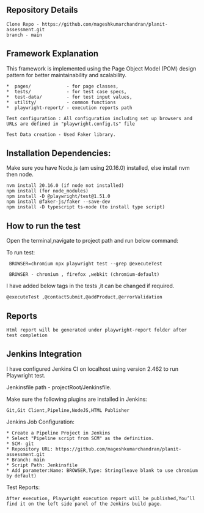 ## Repository Details

    Clone Repo - https://github.com/mageshkumarchandran/planit-assessment.git
    branch - main

## Framework Explanation

 This framework is implemented using the Page Object Model (POM) design pattern for better maintainability and scalability.

    *  pages/             - for page classes,
    *  tests/             - for test case specs,
    *  test-data/         - for test input values,
    *  utility/           - common functions
    *  playwright-report/ - execution reports path

    Test configuration : All configuration including set up browsers and URLs are defined in "playwright.config.ts" file

    Test Data creation - Used Faker library.


## Installation Dependencies:
Make sure you have Node.js (am using 20.16.0) installed, else install nvm then node.

    nvm install 20.16.0 (if node not installed)
    npm install (for node_modules)
    npm install -D @playwright/test@1.51.0
    npm install @faker-js/faker --save-dev
    npm install -D typescript ts-node (to install type script)


## How to run the test

  Open the terminal,navigate to project path and run below command:

  To run test:
  
     BROWSER=chromium npx playwright test --grep @executeTest

     BROWSER - chromium , firefox ,webkit (chromium-default)

  I have added below tags in the tests ,it can be changed if required.

    @executeTest ,@contactSubmit,@addProduct,@errorValidation

## Reports
    Html report will be generated under playwright-report folder after test completion

## Jenkins Integration
  I have configured Jenkins CI on localhost using version 2.462 to run Playwright test.

  Jenkinsfile path - projectRoot/Jenkinsfile.

  Make sure the following plugins are installed in Jenkins:

    Git,Git Client,Pipeline,NodeJS,HTML Publisher

  Jenkins Job Configuration:

    * Create a Pipeline Project in Jenkins
    * Select "Pipeline script from SCM" as the definition.
    * SCM- git
    * Repository URL: https://github.com/mageshkumarchandran/planit-assessment.git
    * Branch: main
    * Script Path: Jenkinsfile
    * Add parameter:Name: BROWSER,Type: String(leave blank to use chromium by default)

  Test Reports:

    After execution, Playwright execution report will be published,You’ll find it on the left side panel of the Jenkins build page.


